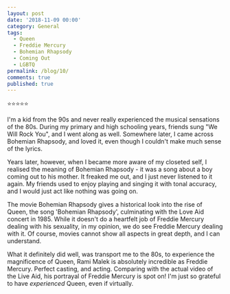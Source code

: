 ```yaml
---
layout: post
date: '2018-11-09 00:00'
category: General
tags:
  - Queen
  - Freddie Mercury
  - Bohemian Rhapsody
  - Coming Out
  - LGBTQ
permalink: /blog/10/
comments: true
published: true
---
```


⭐⭐⭐⭐⭐

I'm a kid from the 90s and never really experienced the musical sensations of the 80s. During my primary and high schooling years, friends sung "We Will Rock You", and I went along as well. Somewhere later, I came across Bohemian Rhapsody, and loved it, even though I couldn't make much sense of the lyrics. 

<!-- more -->

Years later, however, when I became more aware of my closeted self, I realised the meaning of Bohemian Rhapsody - it was a song about a boy coming out to his mother. It freaked me out, and I just never listened to it again. My friends used to enjoy playing and singing it with tonal accuracy, and I would just act like nothing was going on. 

The movie Bohemian Rhapsody gives a historical look into the rise of Queen, the song 'Bohemian Rhapsody', culminating with the Love Aid concert in 1985. While it doesn't do a heartfelt job of Freddie Mercury dealing with his sexuality, in my opinion, we do see Freddie Mercury dealing with it. Of course, movies cannot show all aspects in great depth, and I can understand. 

What it definitely did well, was transport me to the 80s, to experience the magnificence of Queen, Rami Malek is absolutely incredible as Freddie Mercury. Perfect casting, and acting. Comparing with the actual video of the Live Aid, his portrayal of Freddie Mercury is spot on! I'm just so grateful to have *experienced* Queen, even if virtually.
